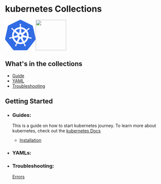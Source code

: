 # kubernetes Collections
<img src="https://github.com/kubernetes/kubernetes/raw/master/logo/logo.png" width="100" height="100" /><img src="https://github.com/yaml/www.yaml.io/raw/master/img/logo-2x.png" width="100" height="100" />

## What's in the collections
- [Guide](#guides)
- [YAML](#yaml)
- [Troubleshooting](#troubleshooting)

## Getting Started

- ### Guides:
  This is a guide on how to start kubernetes journey. To learn more about kubernetes, check out the [kubernetes Docs](https://kubernetes.io/docs/home/)

  - [Installation](./guides/installation.md)

- ### YAMLs:
  
- ### Troubleshooting:
  [Errors](errors.md)